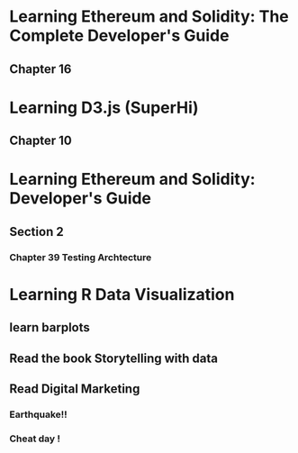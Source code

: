 # Learning Ethereum and Solidity: The Complete Developer's Guide
## Chapter 16

# Learning D3.js (SuperHi) 
## Chapter 10

# Learning Ethereum and Solidity: Developer's Guide
## Section 2
### Chapter 39 Testing Archtecture 

# Learning R Data Visualization
## learn barplots

## Read the book Storytelling with data
## Read Digital Marketing

### Earthquake!!
### Cheat day !
